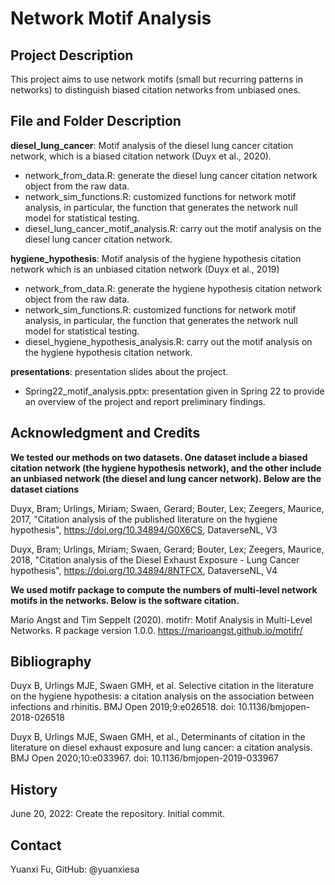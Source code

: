 # Network Motif Analysis

## Project Description
This project aims to use network motifs (small but recurring patterns in networks) to distinguish biased citation networks from unbiased ones. 

## File and Folder Description
**diesel_lung_cancer**: Motif analysis of the diesel lung cancer citation network, which is a biased citation network (Duyx et al., 2020).
- network_from_data.R: generate the diesel lung cancer citation network object from the raw data.
- network_sim_functions.R: customized functions for network motif analysis, in particular, the function that generates the network null model for statistical testing.
- diesel_lung_cancer_motif_analysis.R: carry out the motif analysis on the diesel lung cancer citation network. 


**hygiene_hypothesis**: Motif analysis of the hygiene hypothesis citation network which is an unbiased citation network (Duyx et al., 2019)
- network_from_data.R: generate the hygiene hypothesis citation network object from the raw data.
- network_sim_functions.R: customized functions for network motif analysis, in particular, the function that generates the network null model for statistical testing.
- diesel_hygiene_hypothesis_analysis.R: carry out the motif analysis on the hygiene hypothesis citation network. 


**presentations**: presentation slides about the project.
- Spring22_motif_analysis.pptx: presentation given in Spring 22 to provide an overview of the project and report preliminary findings.


## Acknowledgment and Credits
**We tested our methods on two datasets. One dataset include a biased citation network (the hygiene hypothesis network), and the other include an unbiased network (the diesel and lung cancer network). Below are the dataset ciations**

Duyx, Bram; Urlings, Miriam; Swaen, Gerard; Bouter, Lex; Zeegers, Maurice, 2017, "Citation analysis of the published literature on the hygiene hypothesis", https://doi.org/10.34894/G0X6CS, DataverseNL, V3 

Duyx, Bram; Urlings, Miriam; Swaen, Gerard; Bouter, Lex; Zeegers, Maurice, 2018, "Citation analysis of the Diesel Exhaust Exposure - Lung Cancer hypothesis", https://doi.org/10.34894/8NTFCX, DataverseNL, V4 

**We used motifr package to compute the numbers of multi-level network motifs in the networks. Below is the software citation.**

Mario Angst and Tim Seppelt (2020). motifr: Motif Analysis in Multi-Level Networks. R package version 1.0.0. https://marioangst.github.io/motifr/

## Bibliography

Duyx B, Urlings MJE, Swaen GMH, et al. Selective citation in the literature on the hygiene hypothesis: a citation analysis on the association between infections and rhinitis. BMJ Open 2019;9:e026518. doi: 10.1136/bmjopen-2018-026518

Duyx B, Urlings MJE, Swaen GMH, et al., Determinants of citation in the literature on diesel exhaust exposure and lung cancer: a citation analysis. BMJ Open 2020;10:e033967. doi: 10.1136/bmjopen-2019-033967

## History
June 20, 2022: Create the repository. Initial commit. 

## Contact
Yuanxi Fu, GitHub: @yuanxiesa
